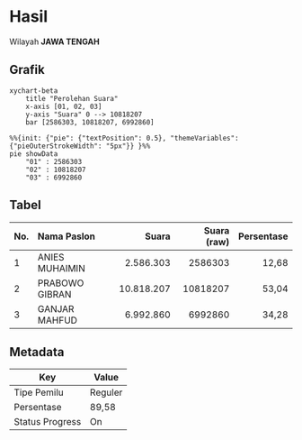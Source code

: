 # Hasil

Wilayah **JAWA TENGAH**

## Grafik

```mermaid
xychart-beta
    title "Perolehan Suara"
    x-axis [01, 02, 03]
    y-axis "Suara" 0 --> 10818207
    bar [2586303, 10818207, 6992860]
```

```mermaid
%%{init: {"pie": {"textPosition": 0.5}, "themeVariables": {"pieOuterStrokeWidth": "5px"}} }%%
pie showData
    "01" : 2586303
    "02" : 10818207
    "03" : 6992860
```

## Tabel

| No. | Nama Paslon    | Suara      | Suara (raw) | Persentase |
|:--- |:-------------- | ----------:| -----------:| ----------:|
| 1   | ANIES MUHAIMIN | 2.586.303  | 2586303     | 12,68      |
| 2   | PRABOWO GIBRAN | 10.818.207 | 10818207    | 53,04      |
| 3   | GANJAR MAHFUD  | 6.992.860  | 6992860     | 34,28      |


## Metadata

| Key             | Value   |
| --------------- | ------- |
| Tipe Pemilu     | Reguler |
| Persentase      | 89,58   |
| Status Progress | On      |



